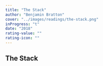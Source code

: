 ```yaml
---
title: "The Stack"
author: "Benjamin Bratton"
cover: "../images/readings/the-stack.png"
inProgress: "t"
date: "2018"
rating-value: "" 
rating-icon: ""
---
```


## The Stack

